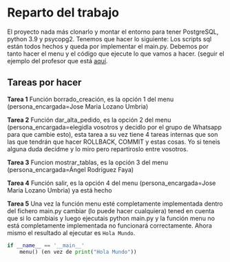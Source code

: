 # Reparto del trabajo

El proyecto nada más clonarlo y montar el entorno para tener PostgreSQL, python 3.9 y psycopg2. Tenemos que hacer lo siguiente:
Los scripts sql están todos hechos y queda por implementar el main.py. Debemos por tanto hacer el menu y el código que ejecute lo que vamos a hacer. (seguir el ejemplo del profesor que está [aquí](https://github.com/Franblueee/ddsi_examples/blob/main/seminario1/ejemplo.py). 

## Tareas por hacer

**Tarea 1** Función borrado_creación, es la opción 1 del menu (persona_encargada=Jose Maria Lozano Umbria)

**Tarea 2** Función dar_alta_pedido, es la opción 2 del menu (persona_encargada=elegidla vosotros y decidlo por el grupo de Whatsapp para que cambie esto), esta tarea a su vez tiene 4 tareas internas que son las que tendrán que hacer ROLLBACK, COMMIT y estas cosas. Yo si teneis alguna duda decidme y lo miro pero repartiroslo entre vosotros.

**Tarea 3** Funcion mostrar_tablas, es la opción 3 del menu (persona_encargada=Ángel Rodríguez Faya)

**Tarea 4** Función salir, es la opción 4 del menu (persona_encargada=Jose Maria Lozano Umbria) ya está hecho

**Tarea 5** Una vez la función menu esté completamente implementada dentro del fichero main.py cambiar (lo puede hacer cualquiera) tened en cuenta que si lo cambiais y luego ejecutais python main.py y la función menu no está completamente implementada no funcionará correctamente. Ahora mismo el resultado al ejecutar es `Hola Mundo`.
```python
if __name__ == '__main__'
    menu() (en vez de print("Hola Mundo"))
```
